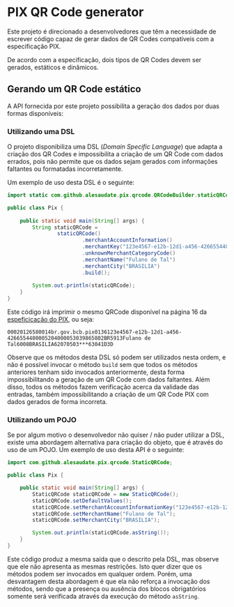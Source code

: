 # PIX QR Code generator

Este projeto é direcionado a desenvolvedores que têm a necessidade de escrever código capaz de gerar dados de QR Codes compatíveis com a especificação PIX. 

De acordo com a especificação, dois tipos de QR Codes devem ser gerados, estáticos e dinâmicos.

## Gerando um QR Code estático

A API fornecida por este projeto possibilita a geração dos dados por duas formas disponíveis: 

### Utilizando uma DSL
  
  O projeto disponibiliza uma DSL (_Domain Specific Language_) que adapta a criação dos QR Codes e impossibilita a criação de um QR Code com dados errados, pois não permite que os dados sejam gerados com informações faltantes ou formatadas incorretamente. 
  
  Um exemplo de uso desta DSL é o seguinte:

  
  ```java
  import static com.github.alesaudate.pix.qrcode.QRCodeBuilder.staticQRCode;

  public class Pix {
      
      public static void main(String[] args) {
          String staticQRCode =
                  staticQRCode()
                          .merchantAccountInformation()
                          .merchantKey("123e4567-e12b-12d1-a456-426655440000")
                          .unknownMerchantCategoryCode()
                          .merchantName("Fulano de Tal")
                          .merchantCity("BRASILIA")
                          .build();
          
          System.out.println(staticQRCode); 
      }      
  }
  ```

  Este código irá imprimir o mesmo QRCode disponível na página 16 da [espeficicação do PIX](https://www.bcb.gov.br/content/estabilidadefinanceira/forumpireunioes/AnexoI-PadroesParaIniciacaodoPix.pdf), ou seja:

  `00020126580014br.gov.bcb.pix0136123e4567-e12b-12d1-a456-4266554400005204000053039865802BR5913Fulano de Tal6008BRASILIA62070503***63041D3D`

  Observe que os métodos desta DSL só podem ser utilizados nesta ordem, e não é possível invocar o método `build` sem que todos os métodos anteriores tenham sido invocados anteriormente, desta forma impossibilitando a geração de um QR Code com dados faltantes. Além disso, todos os métodos fazem verificação acerca da validade das entradas, também impossibilitando a criação de um QR Code PIX com dados gerados de forma incorreta. 
  
### Utilizando um POJO 

  Se por algum motivo o desenvolvedor não quiser / não puder utilizar a DSL, existe uma abordagem alternativa para criação do objeto, que é através do uso de um POJO. Um exemplo de uso desta API é o seguinte:
  
```java
import com.github.alesaudate.pix.qrcode.StaticQRCode;

public class Pix {

    public static void main(String[] args) {
        StaticQRCode staticQRCode = new StaticQRCode();
        staticQRCode.setDefaultValues();
        staticQRCode.setMerchantAccountInformationKey("123e4567-e12b-12d1-a456-426655440000");
        staticQRCode.setMerchantName("Fulano de Tal");
        staticQRCode.setMerchantCity("BRASILIA");

        System.out.println(staticQRCode.asString());
    }
}
```

Este código produz a mesma saída que o descrito pela DSL, mas observe que ele não apresenta as mesmas restrições. Isto quer dizer que os métodos podem ser invocados em qualquer ordem. Porém, uma desvantagem desta abordagem é que ela não reforça a invocação dos métodos, sendo que a presença ou ausência dos blocos obrigatórios somente será verificada através da execução do método `asString`.

